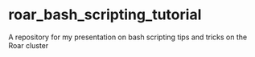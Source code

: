 # roar_bash_scripting_tutorial
A repository for my presentation on bash scripting tips and tricks on the Roar cluster

